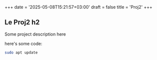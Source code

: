 +++
date = '2025-05-08T15:21:57+03:00'
draft = false
title = 'Proj2'
+++

## Le Proj2 h2

Some project description here

here's some code:
```bash
sudo apt update
````

